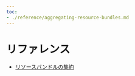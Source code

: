 ```yaml
---
toc:
- ./reference/aggregating-resource-bundles.md
---
```

# リファレンス

- [リソースバンドルの集約](./reference/aggregating-resource-bundles.md)